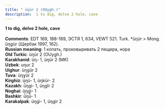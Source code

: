 ```yaml
---
title: " üŋür 2 (OUygh.)"
description:  1 to dig, delve 2 hole, cave
---
```

<p data-pagefind-weight="0.5">
<strong> 1 to dig, delve 2 hole, cave</strong><br><br>
<strong>Comments</strong>:  EDT 169, 188-189, ЭСТЯ 1, 634, VEWT 521. Turk. *üŋür > Mong. üŋgür (Щербак 1997, 162).<br>
<strong>Russian meaning</strong>:  1 копать, проковыривать 2 пещера, нора<br>
<strong>Old Turkic</strong>:  üŋür 2 (OUygh.)<br>
<strong>Karakhanid</strong>:  üŋ- 1, üŋür 2 (MK)<br>
<strong>Uzbek</strong>:  uŋur 2<br>
<strong>Uighur</strong>:  üŋgür 2<br>
<strong>Tuva</strong>:  üŋɣür 2<br>
<strong>Kirghiz</strong>:  üŋü- 1, üŋkür- 2<br>
<strong>Kazakh</strong>:  ü̆ŋgi- 1, üŋgĭr 2<br>
<strong>Noghai</strong>:  üŋgi- 1<br>
<strong>Bashkir</strong>:  ü̆ŋü̆- 1<br>
<strong>Karakalpak</strong>:  üŋgi- 1, üŋgir 2<br>

</p>
